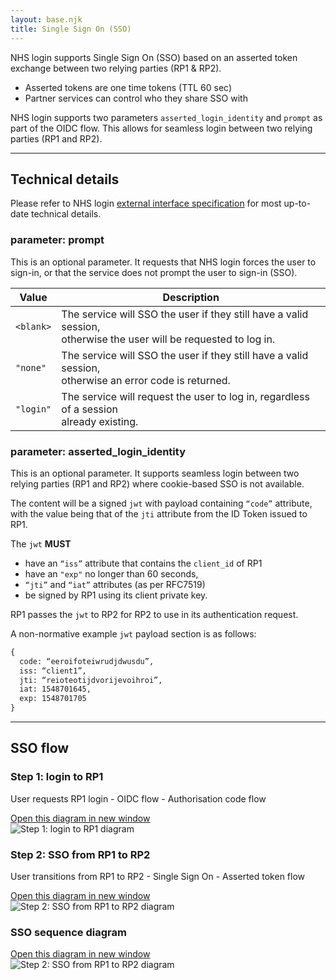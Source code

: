```yaml
---
layout: base.njk
title: Single Sign On (SSO)
---
```


NHS login supports Single Sign On (SSO) based on an asserted token exchange between two relying parties (RP1 & RP2).
- Asserted tokens are one time tokens (TTL 60 sec)
- Partner services can control who they share SSO with

NHS login supports two parameters `asserted_login_identity` and `prompt` as part of the OIDC flow. This allows for seamless login between two relying parties (RP1 and RP2).

---

## Technical details

Please refer to NHS login [external interface specification](https://nhsconnect.github.io/nhslogin/interface-spec-doc/) for most up-to-date technical details.

### parameter: prompt

This is an optional parameter. It requests that NHS login forces the user to sign-in, or that the service does not prompt the user to sign-in (SSO).
 
| **Value** | **Description**                               |
| -------------|---------------------------------------------- |        
| `<blank>`    | The service will SSO the user if they still have a valid session, <br> otherwise the user will be requested to log in. |
| `"none"`     | The service will SSO the user if they still have a valid session, <br> otherwise an error code is returned. |
| `"login"`    | The service will request the user to log in, regardless of a session <br> already existing. |

### parameter: asserted_login_identity

This is an optional parameter. It supports seamless login between two relying parties (RP1 and RP2) where cookie-based SSO is not available. 

The content will be a signed `jwt` with payload containing `“code”` attribute, with the value being that of the `jti` attribute from the ID Token issued to RP1. 

The `jwt` **MUST** 
- have an `“iss”` attribute that contains the `client_id` of RP1
- have an `"exp"` no longer than 60 seconds, 
- `“jti”` and `“iat”` attributes (as per RFC7519) 
- be signed by RP1 using its client private key. 

RP1 passes the `jwt` to RP2 for RP2 to use in its authentication request.

A non-normative example `jwt` payload section is as follows:

``` html
{
  code: “eeroifoteiwrudjdwusdu”,
  iss: “client1”,
  jti: “reioteotijdvorijevoihroi”,
  iat: 1548701645,
  exp: 1548701705
}
```

---

## SSO flow

### Step 1: login to RP1

User requests RP1 login - OIDC flow - Authorisation code flow

<div class="design-example">
<a href="https://raw.githubusercontent.com/nhsconnect/nhslogin/main/src/images/Step1_smaller.png" class="design-example__pop-out" target="_blank">Open this diagram in new window</a>
    <div class="code-embed">
    <img class="nhsuk-image__img" src="https://github.com/nhsconnect/nhslogin/raw/main/src/images/Step1_smaller.png" alt="Step 1: login to RP1 diagram">
</div>
</div>

### Step 2: SSO from RP1 to RP2

User transitions from RP1 to RP2 - Single Sign On - Asserted token flow

<div class="design-example">
<a href="https://raw.githubusercontent.com/nhsconnect/nhslogin/main/src/images/Step2_smaller.png" class="design-example__pop-out" target="_blank">Open this diagram in new window</a>
    <div class="code-embed">
    <img class="nhsuk-image__img" src="https://github.com/nhsconnect/nhslogin/raw/main/src/images/Step2_smaller.png" alt="Step 2: SSO from RP1 to RP2 diagram">
</div>
</div>

### SSO sequence diagram

<div class="design-example">
<a href="https://raw.githubusercontent.com/nhsconnect/nhslogin/main/src/images/SequenceDiagram_smaller.png" class="design-example__pop-out" target="_blank">Open this diagram in new window</a>
    <div class="code-embed">
    <img class="nhsuk-image__img" src="https://github.com/nhsconnect/nhslogin/raw/main/src/images/SequenceDiagram_smaller.png" alt="Step 2: SSO from RP1 to RP2 diagram">
</div>
</div>
